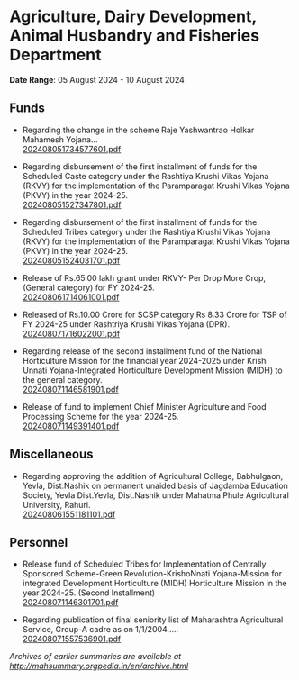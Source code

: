 # Agriculture, Dairy Development, Animal Husbandry and Fisheries Department

**Date Range**: 05 August 2024 - 10 August 2024


## Funds
- Regarding the change in the scheme Raje Yashwantrao Holkar Mahamesh Yojana...\
  [202408051734577601.pdf](https://gr.maharashtra.gov.in/Site/Upload/Government%20Resolutions/English/202408051734577601.pdf)

- Regarding disbursement of the first installment of funds for the Scheduled Caste category under the Rashtiya Krushi Vikas Yojana (RKVY) for the implementation of the Paramparagat Krushi Vikas Yojana (PKVY) in the year 2024-25.\
  [202408051527347801.pdf](https://gr.maharashtra.gov.in/Site/Upload/Government%20Resolutions/English/202408051527347801.pdf)

- Regarding disbursement of the first installment of funds for the Scheduled Tribes category under the  Rashtiya Krushi Vikas Yojana (RKVY) for the implementation of the Paramparagat Krushi Vikas Yojana (PKVY) in the year 2024-25.\
  [202408051524031701.pdf](https://gr.maharashtra.gov.in/Site/Upload/Government%20Resolutions/English/202408051524031701.pdf)

- Release of Rs.65.00 lakh grant under RKVY- Per Drop More Crop,  (General category) for FY 2024-25.\
  [202408061714061001.pdf](https://gr.maharashtra.gov.in/Site/Upload/Government%20Resolutions/English/202408061714061001.pdf)

- Released of Rs.10.00 Crore for SCSP category  Rs 8.33 Crore for TSP of FY 2024-25 under Rashtriya Krushi Vikas Yojana (DPR).\
  [202408071716022001.pdf](https://gr.maharashtra.gov.in/Site/Upload/Government%20Resolutions/English/202408071716022001.pdf)

- Regarding release of the second installment fund of the National Horticulture Mission for the financial year 2024-2025 under Krishi Unnati Yojana-Integrated Horticulture Development Mission (MIDH) to the general category.\
  [202408071146581901.pdf](https://gr.maharashtra.gov.in/Site/Upload/Government%20Resolutions/English/202408071146581901.pdf)

- Release of fund to implement Chief Minister Agriculture and Food Processing Scheme for the year 2024-25.\
  [202408071149391401.pdf](https://gr.maharashtra.gov.in/Site/Upload/Government%20Resolutions/English/202408071149391401.pdf)

## Miscellaneous
- Regarding approving the addition of Agricultural College, Babhulgaon, Yevla, Dist.Nashik on permanent unaided basis of Jagdamba Education Society, Yevla Dist.Yevla, Dist.Nashik under Mahatma Phule Agricultural University, Rahuri.\
  [202408061551181101.pdf](https://gr.maharashtra.gov.in/Site/Upload/Government%20Resolutions/English/202408061551181101.pdf)

## Personnel
- Release fund of Scheduled Tribes for Implementation of Centrally Sponsored Scheme-Green Revolution-KrishoNnati Yojana-Mission for integrated Development Horticulture (MIDH) Horticulture Mission in the year 2024-25. (Second Installment)\
  [202408071146301701.pdf](https://gr.maharashtra.gov.in/Site/Upload/Government%20Resolutions/English/202408071146301701.pdf)

- Regarding publication of final seniority list of Maharashtra Agricultural Service, Group-A cadre as on 1/1/2004.....\
  [202408071557536901.pdf](https://gr.maharashtra.gov.in/Site/Upload/Government%20Resolutions/English/202408071557536901.pdf)


*Archives of earlier summaries are available at http://mahsummary.orgpedia.in/en/archive.html*